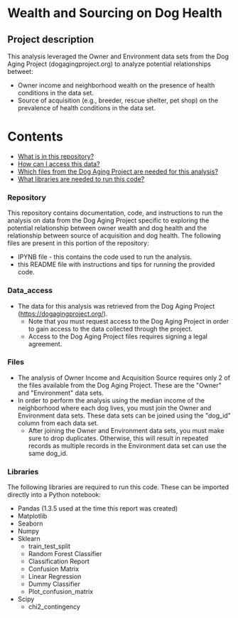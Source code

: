# Wealth and Sourcing on Dog Health

## Project description

This analysis leveraged the Owner and Environment data sets from the Dog Aging Project (dogagingproject.org) to analyze potential relationships betweet:
* Owner income and neighborhood wealth on the presence of health conditions in the data set.
* Source of acquisition (e.g., breeder, rescue shelter, pet shop) on the prevalence of health conditions in the data set.

Contents
========

 * [What is in this repository?](#Repository)
 * [How can I access this data?](#Data_access)
 * [Which files from the Dog Aging Project are needed for this analysis?](#Files)
 * [What libraries are needed to run this code?](#Libraries)

### Repository
This repository contains documentation, code, and instructions to run the analysis on data from the Dog Aging Project specific to exploring the potential relationship between owner wealth and dog health and the relationship between source of acquisition and dog health. The following files are present in this portion of the repository:
* IPYNB file - this contains the code used to run the analysis.
* this README file with instructions and tips for running the provided code.

### Data_access
* The data for this analysis was retrieved from the Dog Aging Project (https://dogagingproject.org/).
    * Note that you must request access to the Dog Aging Project in order to gain access to the data collected through the project.
    * Access to the Dog Aging Project files requires signing a legal agreement.

### Files
* The analysis of Owner Income and Acquisition Source requires only 2 of the files available from the Dog Aging Project. These are the "Owner" and "Environment" data sets.
* In order to perform the analysis using the median income of the neighborhood where each dog lives, you must join the Owner and Environment data sets. These data sets can be joined using the "dog_id" column from each data set.
    * After joining the Owner and Environment data sets, you must make sure to drop duplicates. Otherwise, this will result in repeated records as multiple records in the Environment data set can use the same dog_id. 

### Libraries
The following libraries are required to run this code. These can be imported directly into a Python notebook:
* Pandas (1.3.5 used at the time this report was created)
* Matplotlib
* Seaborn
* Numpy
* Sklearn
    * train_test_split
    * Random Forest Classifier
    * Classification Report
    * Confusion Matrix
    * Linear Regression
    * Dummy Classifier
    * Plot_confusion_matrix
* Scipy
    * chi2_contingency

